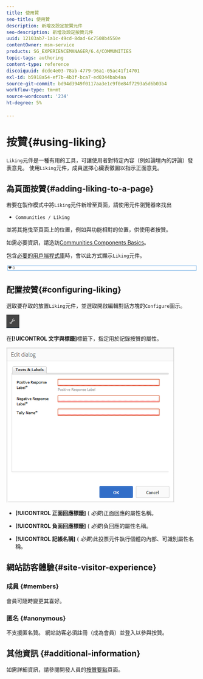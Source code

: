 ```yaml
---
title: 使用贊
seo-title: 使用贊
description: 新增及設定按贊元件
seo-description: 新增及設定按贊元件
uuid: 12103ab7-1a1c-49cd-8dad-6c7508b4550e
contentOwner: msm-service
products: SG_EXPERIENCEMANAGER/6.4/COMMUNITIES
topic-tags: authoring
content-type: reference
discoiquuid: dcde4e03-78ab-4779-96a1-05ac41f14701
exl-id: b5918a54-ef7b-4b3f-bca7-ed0344bab4aa
source-git-commit: bd94d3949f0117aa3e1c9f0e84f7293a5d6b03b4
workflow-type: tm+mt
source-wordcount: '234'
ht-degree: 5%

---
```


# 按贊{#using-liking}

`Liking`元件是一種有用的工具，可讓使用者對特定內容（例如論壇內的評論）發表意見。 使用`Liking`元件，成員選擇心臟表徵圖以指示正面意見。

## 為頁面按贊{#adding-liking-to-a-page}

若要在製作模式中將`Liking`元件新增至頁面，請使用元件瀏覽器來找出

* `Communities / Liking`

並將其拖曳至頁面上的位置，例如與功能相對的位置，供使用者按贊。

如需必要資訊，請造訪[Communities Components Basics](basics.md)。

包含[必要的用戶端程式庫](essentials-liking.md#essentials-for-client-side)時，會以此方式顯示`Liking`元件。

![chlimage_1-93](assets/chlimage_1-93.png)

## 配置按贊{#configuring-liking}

選取要存取的放置`Liking`元件，並選取開啟編輯對話方塊的`Configure`圖示。

![chlimage_1-94](assets/chlimage_1-94.png)

在&#x200B;**[!UICONTROL 文字與標籤]**&#x200B;標籤下，指定用於記錄按贊的屬性。

![chlimage_1-95](assets/chlimage_1-95.png)

* **[!UICONTROL 正面回應標籤]**
(
*必要*)正面回應的屬性名稱。

* **[!UICONTROL 負面回應標籤]**
(
*必要*)負回應的屬性名稱。

* **[!UICONTROL 記帳名稱]**
(
*必要*)此投票元件執行個體的內部、可識別屬性名稱。

## 網站訪客體驗{#site-visitor-experience}

### 成員 {#members}

會員可隨時變更其喜好。

### 匿名 {#anonymous}

不支援匿名贊。 網站訪客必須註冊（成為會員）並登入以參與按贊。

## 其他資訊 {#additional-information}

如需詳細資訊，請參閱開發人員的[按贊要點](essentials-liking.md)頁面。
